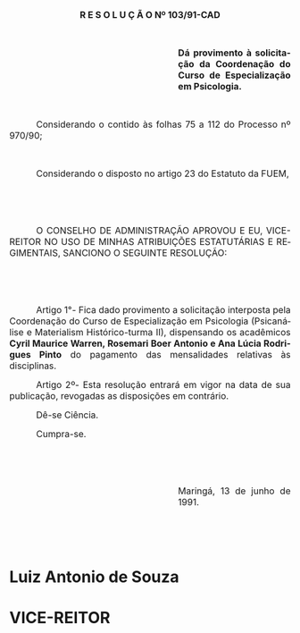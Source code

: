 <body lang=PT-BR style='tab-interval:36.0pt'>

<div class=Section1>

<p class=MsoNormal style='text-align:justify'><span style='font-size:12.0pt;
mso-bidi-font-size:10.0pt'><![if !supportEmptyParas]>&nbsp;<![endif]><o:p></o:p></span></p>

<p class=MsoNormal align=center style='text-align:center'><b><span
style='font-size:12.0pt;mso-bidi-font-size:10.0pt'>R E S O L U Ç Ã O Nº
103/91-CAD<o:p></o:p></span></b></p>

<p class=MsoNormal align=center style='text-align:center'><span
style='font-size:12.0pt;mso-bidi-font-size:10.0pt'><![if !supportEmptyParas]>&nbsp;<![endif]><o:p></o:p></span></p>

<p class=MsoNormal style='margin-left:8.0cm;text-align:justify'><b><span
style='font-size:12.0pt;mso-bidi-font-size:10.0pt'>Dá provimento à solicitação
da Coordenação do Curso de Especialização em Psicologia.<o:p></o:p></span></b></p>

<p class=MsoNormal style='margin-left:8.0cm;text-align:justify'><span
style='font-size:12.0pt;mso-bidi-font-size:10.0pt'><![if !supportEmptyParas]>&nbsp;<![endif]><o:p></o:p></span></p>

<p class=MsoNormal style='text-align:justify;text-indent:36.0pt'><span
style='font-size:12.0pt;mso-bidi-font-size:10.0pt'>Considerando o contido às
folhas 75 a 112 do Processo nº 970/90;<o:p></o:p></span></p>

<p class=MsoNormal style='text-align:justify;text-indent:36.0pt'><span
style='font-size:12.0pt;mso-bidi-font-size:10.0pt'><![if !supportEmptyParas]>&nbsp;<![endif]><o:p></o:p></span></p>

<p class=MsoNormal style='text-align:justify;text-indent:36.0pt'><span
style='font-size:12.0pt;mso-bidi-font-size:10.0pt'>Considerando o disposto no
artigo 23 do Estatuto da FUEM,<o:p></o:p></span></p>

<p class=MsoNormal style='text-align:justify;text-indent:36.0pt'><span
style='font-size:12.0pt;mso-bidi-font-size:10.0pt'><![if !supportEmptyParas]>&nbsp;<![endif]><o:p></o:p></span></p>

<p class=MsoNormal style='text-align:justify;text-indent:36.0pt'><span
style='font-size:12.0pt;mso-bidi-font-size:10.0pt'><![if !supportEmptyParas]>&nbsp;<![endif]><o:p></o:p></span></p>

<p class=MsoNormal style='text-align:justify;text-indent:36.0pt'><span
style='font-size:12.0pt;mso-bidi-font-size:10.0pt'>O CONSELHO DE ADMINISTRAÇÃO
APROVOU E EU, VICE-REITOR NO USO DE MINHAS ATRIBUIÇÕES ESTATUTÁRIAS E
REGIMENTAIS, SANCIONO O SEGUINTE RESOLUÇÃO:<o:p></o:p></span></p>

<p class=MsoNormal style='text-align:justify;text-indent:36.0pt'><span
style='font-size:12.0pt;mso-bidi-font-size:10.0pt'><![if !supportEmptyParas]>&nbsp;<![endif]><o:p></o:p></span></p>

<p class=MsoNormal style='text-align:justify'><span style='font-size:12.0pt;
mso-bidi-font-size:10.0pt'><![if !supportEmptyParas]>&nbsp;<![endif]><o:p></o:p></span></p>

<p class=MsoNormal style='text-align:justify;text-indent:36.0pt'><span
style='font-size:12.0pt;mso-bidi-font-size:10.0pt'>Artigo 1°- Fica dado
provimento a solicitação interposta pela Coordenação do Curso de Especialização
em Psicologia (Psicanálise e Materialism Histórico-turma II), dispensando os
acadêmicos <b>Cyril Maurice Warren, Rosemari Boer Antonio e Ana Lúcia Rodrigues
Pinto</b> do pagamento das mensalidades relativas às disciplinas.<o:p></o:p></span></p>

<p class=MsoNormal style='text-align:justify;text-indent:36.0pt'><span
style='font-size:12.0pt;mso-bidi-font-size:10.0pt'>Artigo 2º- Esta resolução
entrará em vigor na data de sua publicação, revogadas as disposições em
contrário.<o:p></o:p></span></p>

<p class=MsoNormal style='text-align:justify;text-indent:36.0pt'><span
style='font-size:12.0pt;mso-bidi-font-size:10.0pt'>Dê-se Ciência.<o:p></o:p></span></p>

<p class=MsoNormal style='text-align:justify;text-indent:36.0pt'><span
style='font-size:12.0pt;mso-bidi-font-size:10.0pt'>Cumpra-se.<o:p></o:p></span></p>

<p class=MsoNormal style='text-align:justify'><span style='font-size:12.0pt;
mso-bidi-font-size:10.0pt'><![if !supportEmptyParas]>&nbsp;<![endif]><o:p></o:p></span></p>

<p class=MsoNormal style='text-align:justify'><span style='font-size:12.0pt;
mso-bidi-font-size:10.0pt'><![if !supportEmptyParas]>&nbsp;<![endif]><o:p></o:p></span></p>

<p class=MsoNormal style='margin-left:8.0cm;text-align:justify'><span
style='font-size:12.0pt;mso-bidi-font-size:10.0pt'>Maringá, 13 de junho de
1991.<o:p></o:p></span></p>

<p class=MsoNormal style='text-align:justify'><span style='font-size:12.0pt;
mso-bidi-font-size:10.0pt'><![if !supportEmptyParas]>&nbsp;<![endif]><o:p></o:p></span></p>

<p class=MsoNormal style='text-align:justify'><span style='font-size:12.0pt;
mso-bidi-font-size:10.0pt'><![if !supportEmptyParas]>&nbsp;<![endif]><o:p></o:p></span></p>

<h1><span lang=ES-TRAD>Luiz Antonio de Souza</span></h1>

<h1><b><span lang=ES-TRAD>VICE-REITOR<o:p></o:p></span></b></h1>

</div>

</body>
